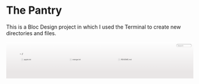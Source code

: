 # The Pantry

This is a Bloc Design project in which I used the Terminal to create new directories and files. 

![the_pantry screenshot](https://github.com/lucianchung/lucianchung.github.io/blob/master/images/github-screenshots/the-pantry.png?raw=true)


